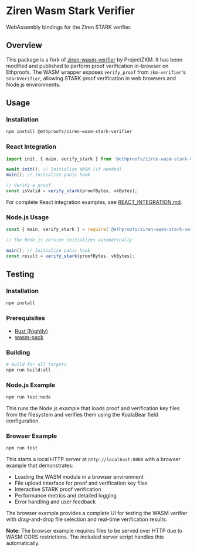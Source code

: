 # Ziren Wasm Stark Verifier

WebAssembly bindings for the Ziren STARK verifier.

## Overview

This package is a fork of [ziren-wasm-verifier](https://github.com/ProjectZKM/ziren-wasm-stark-verifier) by ProjectZKM. It has been modified and published to perform proof verification in-browser on Ethproofs. The WASM wrapper exposes `verify_proof` from `zkm-verifier`'s `StarkVerifier`, allowing STARK proof verification in web browsers and Node.js environments.

## Usage

### Installation

```bash
npm install @ethproofs/ziren-wasm-stark-verifier
```

### React Integration

```typescript
import init, { main, verify_stark } from '@ethproofs/ziren-wasm-stark-verifier';

await init(); // Initialize WASM (if needed)
main(); // Initialize panic hook

// Verify a proof
const isValid = verify_stark(proofBytes, vkBytes);
```

For complete React integration examples, see [REACT_INTEGRATION.md](./REACT_INTEGRATION.md).

### Node.js Usage

```javascript
const { main, verify_stark } = require('@ethproofs/ziren-wasm-stark-verifier');

// The Node.js version initializes automatically

main(); // Initialize panic hook
const result = verify_stark(proofBytes, vkBytes);
```

## Testing

### Installation

```bash
npm install
```

### Prerequisites

- [Rust (Nightly)](https://pico-docs.brevis.network/getting-started/installation#rust-toolchain)
- [wasm-pack](https://github.com/drager/wasm-pack)

### Building

```bash
# Build for all targets
npm run build:all
```

### Node.js Example

```bash
npm run test:node
```

This runs the Node.js example that loads proof and verification key files from the filesystem and verifies them using the KoalaBear field configuration.

### Browser Example

```bash
npm run test
```

This starts a local HTTP server at `http://localhost:8080` with a browser example that demonstrates:

- Loading the WASM module in a browser environment
- File upload interface for proof and verification key files
- Interactive STARK proof verification
- Performance metrics and detailed logging
- Error handling and user feedback

The browser example provides a complete UI for testing the WASM verifier with drag-and-drop file selection and real-time verification results.

**Note:** The browser example requires files to be served over HTTP due to WASM CORS restrictions. The included server script handles this automatically.
